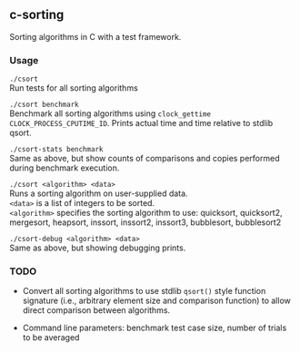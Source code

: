 ## c-sorting

Sorting algorithms in C with a test framework.

### Usage

`./csort`  
Run tests for all sorting algorithms

`./csort benchmark`  
Benchmark all sorting algorithms using `clock_gettime
CLOCK_PROCESS_CPUTIME_ID`. Prints actual time  and time relative to stdlib
qsort.

`./csort-stats benchmark`  
Same as above, but show counts of comparisons and copies performed during benchmark execution.

`./csort <algorithm> <data>`  
Runs a sorting algorithm on user-supplied data.  
`<data>` is a list of integers to be sorted.   
`<algorithm>` specifies the sorting algorithm to use:
quicksort, quicksort2, mergesort, heapsort, inssort, inssort2, inssort3, bubblesort, bubblesort2 

`./csort-debug <algorithm> <data>`  
Same as above, but showing debugging prints.


### TODO
* Convert all sorting algorithms to use stdlib `qsort()` style function signature (i.e., arbitrary element size and comparison function) to allow direct comparison between algorithms.
  
* Command line parameters: benchmark test case size, number of
  trials to be averaged 


